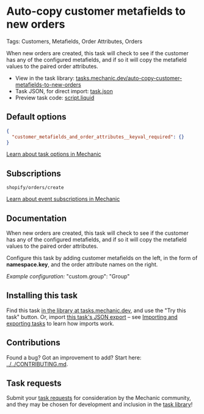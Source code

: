 # Auto-copy customer metafields to new orders

Tags: Customers, Metafields, Order Attributes, Orders

When new orders are created, this task will check to see if the customer has any of the configured metafields, and if so it will copy the metafield values to the paired order attributes.

* View in the task library: [tasks.mechanic.dev/auto-copy-customer-metafields-to-new-orders](https://tasks.mechanic.dev/auto-copy-customer-metafields-to-new-orders)
* Task JSON, for direct import: [task.json](../../tasks/auto-copy-customer-metafields-to-new-orders.json)
* Preview task code: [script.liquid](./script.liquid)

## Default options

```json
{
  "customer_metafields_and_order_attributes__keyval_required": {}
}
```

[Learn about task options in Mechanic](https://learn.mechanic.dev/core/tasks/options)

## Subscriptions

```liquid
shopify/orders/create
```

[Learn about event subscriptions in Mechanic](https://learn.mechanic.dev/core/tasks/subscriptions)

## Documentation

When new orders are created, this task will check to see if the customer has any of the configured metafields, and if so it will copy the metafield values to the paired order attributes.

Configure this task by adding customer metafields on the left, in the form of __namespace.key__, and the order attribute names on the right.

_Example configuration:_ "custom.group": "Group"

## Installing this task

Find this task [in the library at tasks.mechanic.dev](https://tasks.mechanic.dev/auto-copy-customer-metafields-to-new-orders), and use the "Try this task" button. Or, import [this task's JSON export](../../tasks/auto-copy-customer-metafields-to-new-orders.json) – see [Importing and exporting tasks](https://learn.mechanic.dev/core/tasks/import-and-export) to learn how imports work.

## Contributions

Found a bug? Got an improvement to add? Start here: [../../CONTRIBUTING.md](../../CONTRIBUTING.md).

## Task requests

Submit your [task requests](https://mechanic.canny.io/task-requests) for consideration by the Mechanic community, and they may be chosen for development and inclusion in the [task library](https://tasks.mechanic.dev/)!
